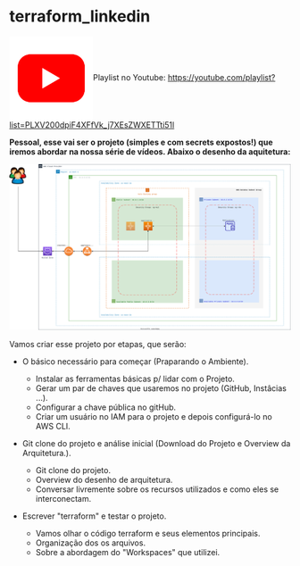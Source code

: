# terraform_linkedin

<img src="youtube.png" width="150" align="center"/>Playlist no Youtube: https://youtube.com/playlist?list=PLXV200dpiF4XFfVk_j7XEsZWXETTti51l

**Pessoal, esse vai ser o projeto (simples e com secrets expostos!) que iremos abordar na nossa série de vídeos. Abaixo o desenho da aquitetura:**

![diagrama](https://github.com/dellabeneta/terraform_linkedin/blob/master/004.drawio.svg)

Vamos criar esse projeto por etapas, que serão:

- O básico necessário para começar (Praparando o Ambiente).
  - Instalar as ferramentas básicas p/ lidar com o Projeto.
  - Gerar um par de chaves que usaremos no projeto (GitHub, Instâcias ...).
  - Configurar a chave pública no gitHub.
  - Criar um usuário no IAM para o projeto e depois configurá-lo no AWS CLI.
  
- Git clone do projeto e análise inicial (Download do Projeto e Overview da Arquitetura.).
  - Git clone do projeto.
  - Overview do desenho de arquitetura.
  - Conversar livremente sobre os recursos utilizados e como eles se interconectam.

- Escrever "terraform" e testar o projeto.
  - Vamos olhar o código terraform e seus elementos principais.
  - Organização dos os arquivos.
  - Sobre a abordagem do "Workspaces" que utilizei.
